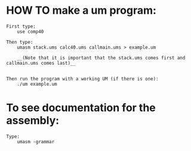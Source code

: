 # HOW TO make a um program:

    First type:
        use comp40

    Then type:
        umasm stack.ums calc40.ums callmain.ums > example.um
        
        __(Note that it is important that the stack.ums comes first and callmain.ums comes last)__


    Then run the program with a working UM (if there is one):
        ./um example.um


# To see documentation for the assembly:
    Type:
        umasm -grammar



